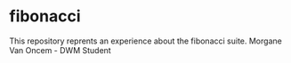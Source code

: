 # fibonacci

This repository reprents an experience about the fibonacci suite. 
Morgane Van Oncem - DWM Student
